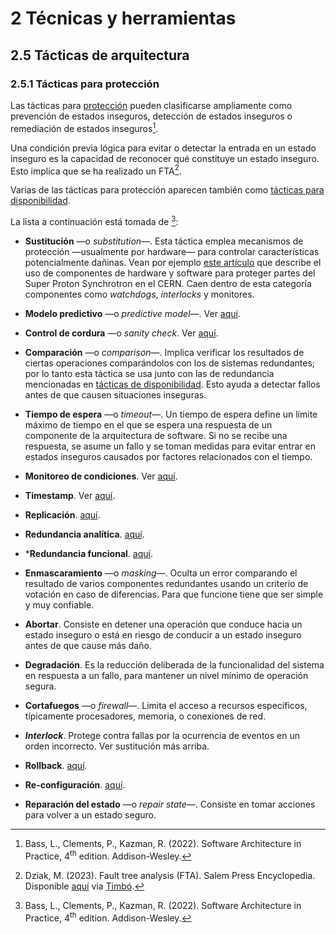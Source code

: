 # 2 Técnicas y herramientas

## 2.5 Tácticas de arquitectura

### 2.5.1 Tácticas para protección

Las tácticas para [protección](/4_Conceptos/4_Proteccion.md) pueden clasificarse
ampliamente como prevención de estados inseguros, detección de estados inseguros
o remediación de estados inseguros[^1].

[^1]: Bass, L., Clements, P., Kazman, R. (2022). Software Architecture in
      Practice, 4<sup>th</sup> edition. Addison-Wesley.

Una condición previa lógica para evitar o detectar la entrada en un estado
inseguro es la capacidad de reconocer qué constituye un estado inseguro. Esto
implica que se ha realizado un FTA[^2].

[^2]: Dziak, M. (2023). Fault tree analysis (FTA). Salem Press Encyclopedia.
    Disponible
    [aquí](https://research-ebsco-com.proxy.timbo.org.uy/c/wrhwqo/viewer/html/viipaan4lv)
    via [Timbó](https://timbo.org.uy/).

Varias de las tácticas para protección aparecen también como [tácticas para
disponibilidad](/2_Tecnicas_y_herramientas/2_5_1_Tacticas_disponibilidad.md).

La lista a continuación está tomada de [^1]:

* **Sustitución** —o *substitution*—. Esta táctica emplea mecanismos de
  protección —usualmente por hardware— para controlar características
  potencialmente dañinas. Vean por ejemplo [este
  artículo](https://accelconf.web.cern.ch/ica07/papers/WPPB03.pdf) que describe
  el uso de componentes de hardware y software para proteger partes del Super
  Proton Synchrotron en el CERN. Caen dentro de esta categoría componentes como
  *watchdogs*, *interlocks* y monitores.

* **Modelo predictivo** —o *predictive model*—. Ver <a rel="noopener" href="./2_5_1_Tacticas_disponibilidad.md#modelo_predictivo:~:text=Modelo%20predictivo,logs.">aquí</a>.

* **Control de cordura** —o *sanity check*. Ver <a rel="noopener" href="./2_5_1_Tacticas_disponibilidad.md#control_cordura:~:text=Control%20de%20cordura,razonables.">aquí</a>.

* **Comparación** —o *comparison*—. Implica verificar los resultados de ciertas
  operaciones comparándolos con los de sistemas redundantes; por lo tanto esta
  táctica se usa junto con las de redundancia mencionadas en [tácticas de
  disponibilidad](./2_5_1_Tacticas_disponibilidad.md). Esto ayuda a detectar
  fallos antes de que causen situaciones inseguras.

* **Tiempo de espera** —o *timeout*—. Un tiempo de espera define un límite
  máximo de tiempo en el que se espera una respuesta de un componente de la
  arquitectura de software. Si no se recibe una respuesta, se asume un fallo y
  se toman medidas para evitar entrar en estados inseguros causados por factores
  relacionados con el tiempo.

* **Monitoreo de condiciones**. Ver <a rel="noopener" href="./2_5_1_Tacticas_disponibilidad.md#monitoreo_condiciones:~:text=Monitoreo%20de%20condiciones,táctica.">aquí</a>.

* **Timestamp**. Ver <a rel="noopener" href="./2_5_1_Tacticas_disponibilidad.md#timestamp:~:text=Timestamp,secuenciales.">aquí</a>.

* **Replicación**. <a rel="noopener"
  href="./2_5_1_Tacticas_disponibilidad.md#replicacion:~:text=Voto%E2%80%94Replicaci%C3%B3n,Framework.">aquí</a>.

* **Redundancia analítica**. <a rel="noopener"
  href="./2_5_1_Tacticas_disponibilidad.md#redundancia_analitica:~:text=Voto-Redundancia+anal%C3%ADtica,industrial.">aquí</a>.

* ***Redundancia funcional**. <a rel="noopener"
  href="./2_5_1_Tacticas_disponibilidad.md#redundancia_funcional:~:text=Voto-Redundancia%20funcional,servicio.">aquí</a>.

* **Enmascaramiento** —o *masking*—. Oculta un error comparando el resultado de
  varios componentes redundantes usando un criterio de votación en caso de
  diferencias. Para que funcione tiene que ser simple y muy confiable.

* **Abortar**. Consiste en detener una operación que conduce hacia un estado
  inseguro o está en riesgo de conducir a un estado inseguro antes de que cause
  más daño.

* **Degradación**. Es la reducción deliberada de la funcionalidad del sistema en
  respuesta a un fallo, para mantener un nivel mínimo de operación segura.

* **Cortafuegos** —o *firewall*—. Limita el acceso a recursos específicos,
  típicamente procesadores, memoria, o conexiones de red.

* ***Interlock***. Protege contra fallas por la ocurrencia de eventos en un
  orden incorrecto. Ver sustitución más arriba.

* **Rollback**. <a rel="noopener"
  href="./2_5_1_Tacticas_disponibilidad.md#rollback:~:text=Rollback,Framework.">aquí</a>.

* **Re-configuración**. <a rel="noopener"
  href="./2_5_1_Tacticas_disponibilidad.md#reconfiguracion:~:text=Re-configuraci%C3%B3n,trabajo.">aquí</a>.

* **Reparación del estado** —o *repair state*—. Consiste en tomar acciones para
  volver a un estado seguro.
